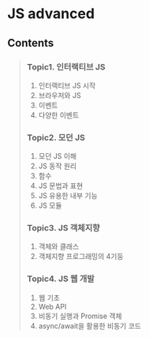 # JS advanced
## Contents
> ### Topic1. 인터랙티브 JS
> 1. 인터랙티브 JS 시작
> 2. 브라우저와 JS
> 3. 이벤트
> 4. 다양한 이벤트
>
> ### Topic2. 모던 JS
> 1. 모던 JS 이해
> 2. JS 동작 원리
> 3. 함수
> 4. JS 문법과 표현
> 5. JS 유용한 내부 기능
> 6. JS 모듈
> 
> ### Topic3. JS 객체지향
> 1. 객체와 클래스
> 2. 객체지향 프로그래밍의 4기둥
> 
> ### Topic4. JS 웹 개발
> 1. 웹 기초
> 2. Web API
> 3. 비동기 실행과 Promise 객체
> 4. async/await을 활용한 비동기 코드
